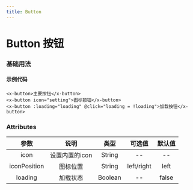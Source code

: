 ```yaml
---
title: Button
---
```

# Button 按钮

### 基础用法
  <docs-demo demo-src="demo-button"></docs-demo>

#### 示例代码
```vue
<x-button>主要按钮</x-button>
<x-button icon="setting">图标按钮</x-button>
<x-button :loading="loading" @click="loading = !loading">加载按钮</x-button>
```

### Attributes
|参数| 说明 |  类型  | 可选值 | 默认值 |
| :-------------: |:-------------:| :-----:|:-----:|:-----:|
| icon | 设置内置的icon |    String | -- | -- 
|iconPosition|图标位置|String|left/right|left
| loading      | 加载状态      |  Boolean |--| false
